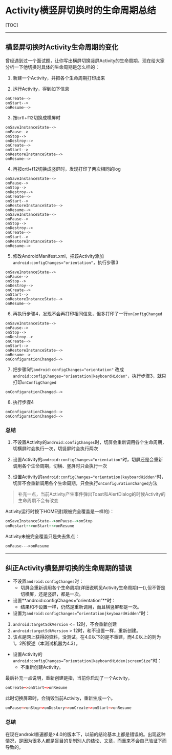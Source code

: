 

# Activity横竖屏切换时的生命周期总结

[TOC]

---

## 横竖屏切换时Activity生命周期的变化
曾经遇到过一个面试题，让你写出横屏切换竖屏Activity的生命周期。现在给大家分析一下他切换时具体的生命周期是怎么样的：

1. 新建一个Activity，并把各个生命周期打印出来

2. 运行Activity，得到如下信息
```
onCreate-->
onStart-->
onResume-->
```

3. 按crtl+f12切换成横屏时
```
onSaveInstanceState-->
onPause-->
onStop-->
onDestroy-->
onCreate-->
onStart-->
onRestoreInstanceState-->
onResume-->
```

4. 再按crtl+f12切换成竖屏时，发现打印了两次相同的log
```
onSaveInstanceState-->
onPause-->
onStop-->
onDestroy-->
onCreate-->
onStart-->
onRestoreInstanceState-->
onResume-->
onSaveInstanceState-->
onPause-->
onStop-->
onDestroy-->
onCreate-->
onStart-->
onRestoreInstanceState-->
onResume-->
```

5. 修改AndroidManifest.xml，把该Activity添加 `android:configChanges="orientation"`，执行步骤3
```
onSaveInstanceState-->
onPause-->
onStop-->
onDestroy-->
onCreate-->
onStart-->
onRestoreInstanceState-->
onResume-->
```

6. 再执行步骤4，发现不会再打印相同信息，但多打印了一行`onConfigChanged`
```
onSaveInstanceState-->
onPause-->
onStop-->
onDestroy-->
onCreate-->
onStart-->
onRestoreInstanceState-->
onResume-->
onConfigurationChanged-->
```

7. 把步骤5的`android:configChanges="orientation"` 
   改成 `android:configChanges="orientation|keyboardHidden"`，执行步骤3，就只打印`onConfigChanged`
```
onConfigurationChanged-->
```

8. 执行步骤4
```
onConfigurationChanged-->
onConfigurationChanged-->
```

### 总结

1. 不设置Activity的`android:configChanges`时，切屏会重新调用各个生命周期，切横屏时会执行一次，切竖屏时会执行两次

2. 设置Activity的`android:configChanges="orientation"`时，切屏还是会重新调用各个生命周期，切横、竖屏时只会执行一次

3. 设置Activity的`android:configChanges="orientation|keyboardHidden"`时，切屏不会重新调用各个生命周期，只会执行`onConfigurationChanged`方法


>补充一点，当前Activity产生事件弹出Toast和AlertDialog的时候Activity的生命周期不会有改变

Activity运行时按下HOME键(跟被完全覆盖是一样的)：

```prolog
onSaveInstanceState-->onPause-->onStop       
onRestart-->onStart-->onResume
```

Activity未被完全覆盖只是失去焦点：
```prolog
onPause--->onResume
```

---
## 纠正Activity横竖屏切换的生命周期的错误

- 不设置`android:configChanges`时：
  - 切屏会重新调用各个生命周期(详细说明见Activity生命周期(一)),但不管是切横屏，还是竖屏，都是一次。
- 设置**android:configChages=”orientation”**时：
  - 结果和不设置一样，仍然是重新调用，而且横竖屏都是一次。
- 设置为`android:configChanges=”orientation|keyboardHidden”`时：
1. `android:targetSdkVersion` <= 12时，不会重新创建 
2. `android:targetSdkVersion` > 12时，和不设置一样，重新创建。 
3. 该点是网上获得的资料，没测试。在4.0以下的是不重建，而4.0以上的则为1，2所叙述（本测试机器为4.3）。
- 设置Activity的`android:configChanges=”orientation|keyboardHidden|screenSize”`时：
  - 不重新创建Activity。

最后补充一点说明，重新创建是指，当前你启动了一个Actvity，
```prolog
onCreate–>onStart–>onResume
```
此时切换屏幕时，会销毁当前Activity，重新生成一个。 
```prolog
onPause–>onStop–>onDestory–>onCreate–>onStart–>onResume
```

### 总结

在现在android普遍都是>4.0的版本下，以前的结论基本上都是错误的。出现这种情况，是因为很多人都是盲目的复制别人的结论、文章，而重来不会自己验证下而导致的。 

